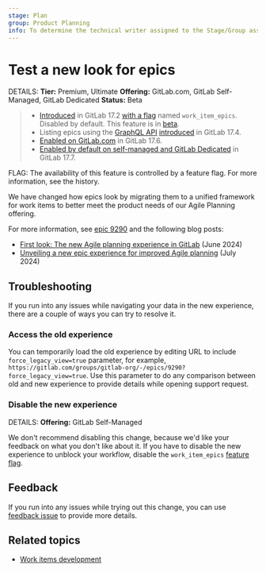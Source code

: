 ```yaml
---
stage: Plan
group: Product Planning
info: To determine the technical writer assigned to the Stage/Group associated with this page, see https://handbook.gitlab.com/handbook/product/ux/technical-writing/#assignments
---
```


# Test a new look for epics

DETAILS:
**Tier:** Premium, Ultimate
**Offering:** GitLab.com, GitLab Self-Managed, GitLab Dedicated
**Status:** Beta

> - [Introduced](https://gitlab.com/groups/gitlab-org/-/epics/9290) in GitLab 17.2 [with a flag](../../../administration/feature_flags.md) named `work_item_epics`. Disabled by default. This feature is in [beta](../../../policy/development_stages_support.md#beta).
> - Listing epics using the [GraphQL API](../../../api/graphql/reference/index.md) [introduced](https://gitlab.com/groups/gitlab-org/-/epics/12852) in GitLab 17.4.
> - [Enabled on GitLab.com](https://gitlab.com/gitlab-org/gitlab/-/issues/470685) in GitLab 17.6.
> - [Enabled by default on self-managed and GitLab Dedicated](https://gitlab.com/gitlab-org/gitlab/-/issues/468310) in GitLab 17.7.

FLAG:
The availability of this feature is controlled by a feature flag.
For more information, see the history.

<!-- When epics as work items are generally available and `work_item_epics` flag is removed,
incorporate this content into epics/index.md and redirect this page there -->

We have changed how epics look by migrating them to a unified framework for work items to better
meet the product needs of our Agile Planning offering.

For more information, see [epic 9290](https://gitlab.com/groups/gitlab-org/-/epics/9290) and the
following blog posts:

- [First look: The new Agile planning experience in GitLab](https://about.gitlab.com/blog/2024/06/18/first-look-the-new-agile-planning-experience-in-gitlab/) (June 2024)
- [Unveiling a new epic experience for improved Agile planning](https://about.gitlab.com/blog/2024/07/03/unveiling-a-new-epic-experience-for-improved-agile-planning/) (July 2024)

## Troubleshooting

If you run into any issues while navigating your data in the new experience, there are a couple
of ways you can try to resolve it.

### Access the old experience

You can temporarily load the old experience by editing URL to include `force_legacy_view=true` parameter,
for example, `https://gitlab.com/groups/gitlab-org/-/epics/9290?force_legacy_view=true`. Use this parameter to do any comparison
between old and new experience to provide details while opening support request.

### Disable the new experience

DETAILS:
**Offering:** GitLab Self-Managed

We don't recommend disabling this change, because we'd like your feedback on what you don't like about it.
If you have to disable the new experience to unblock your workflow, disable the `work_item_epics`
[feature flag](../../../administration/feature_flags.md#how-to-enable-and-disable-features-behind-flags).

## Feedback

If you run into any issues while trying out this change, you can use
[feedback issue](https://gitlab.com/gitlab-org/gitlab/-/issues/494462) to provide more details.

## Related topics

- [Work items development](../../../development/work_items.md)
